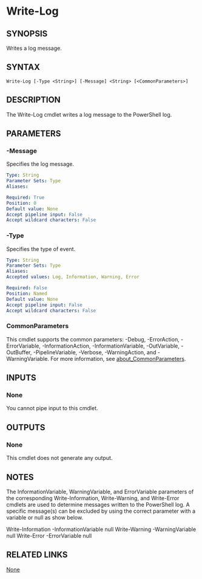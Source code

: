 ﻿---
external help file: ScriptFramework-help.xml
Module Name: ScriptFramework
online version: https://github.com/PoshAJ/PoshToolbox/blob/main/docs/Write-Log.md
schema: 2.0.0
---

# Write-Log

## SYNOPSIS
Writes a log message.

## SYNTAX

```
Write-Log [-Type <String>] [-Message] <String> [<CommonParameters>]
```

## DESCRIPTION
The Write-Log cmdlet writes a log message to the PowerShell log.

## PARAMETERS

### -Message
Specifies the log message.

```yaml
Type: String
Parameter Sets: Type
Aliases:

Required: True
Position: 0
Default value: None
Accept pipeline input: False
Accept wildcard characters: False
```

### -Type
Specifies the type of event.

```yaml
Type: String
Parameter Sets: Type
Aliases:
Accepted values: Log, Information, Warning, Error

Required: False
Position: Named
Default value: None
Accept pipeline input: False
Accept wildcard characters: False
```

### CommonParameters
This cmdlet supports the common parameters: -Debug, -ErrorAction, -ErrorVariable, -InformationAction, -InformationVariable, -OutVariable, -OutBuffer, -PipelineVariable, -Verbose, -WarningAction, and -WarningVariable. For more information, see [about_CommonParameters](http://go.microsoft.com/fwlink/?LinkID=113216).

## INPUTS

### None
You cannot pipe input to this cmdlet.

## OUTPUTS

### None
This cmdlet does not generate any output.

## NOTES
The InformationVariable, WarningVariable, and ErrorVariable parameters of the corresponding Write-Information, Write-Warning, and Write-Error cmdlets are used to determine messages written to the PowerShell log. A specific message(s) can be excluded by using the correct parameter with a variable or null as show below.

Write-Information -InformationVariable null
Write-Warning -WarningVariable null
Write-Error -ErrorVariable null

## RELATED LINKS
[None]()
